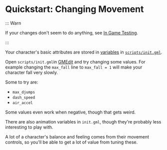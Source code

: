 # Quickstart: Changing Movement

::: Warn

If your changes don't seem to do anything, see [In Game Testing](in_game_testing.md).

:::

Your character's basic attributes are stored
in [variables](/workshop_guide/programming/learning_path/variables.md)
in [`scripts/init.gml`](/workshop_guide/programming/reference/scripts/init_and_attack_scripts.md#init-gml).

Open `scripts/init.gml`in [GMEdit](software_setup.md#opening-your-project-with-gmedit) and try changing some values. For
example changing the `max_fall` line to `max_fall = 1` will make your character fall very slowly.

Some to try are:

- `max_djumps`
- `dash_speed`
- `air_accel`

Some values even work when negative, though that gets weird.

There are also animation variables in `init.gml`, though they're probably less interesting to play with.

A lot of a character's balance and feeling comes from their movement controls, so you'll be able to get a lot of value
from tuning these. 